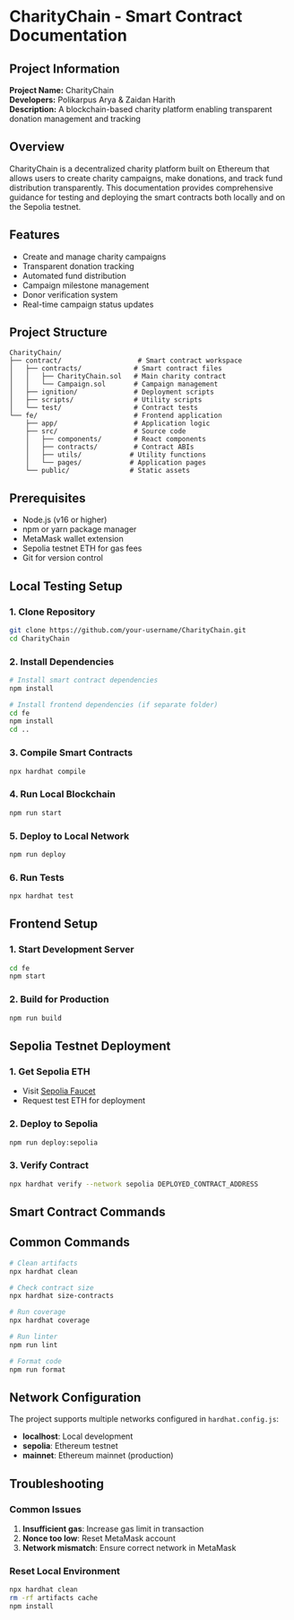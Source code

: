 # CharityChain - Smart Contract Documentation

## Project Information

**Project Name:** CharityChain  
**Developers:** Polikarpus Arya & Zaidan Harith  
**Description:** A blockchain-based charity platform enabling transparent donation management and tracking

## Overview

CharityChain is a decentralized charity platform built on Ethereum that allows users to create charity campaigns, make donations, and track fund distribution transparently. This documentation provides comprehensive guidance for testing and deploying the smart contracts both locally and on the Sepolia testnet.

## Features

- Create and manage charity campaigns
- Transparent donation tracking
- Automated fund distribution
- Campaign milestone management
- Donor verification system
- Real-time campaign status updates

## Project Structure

```
CharityChain/
├── contract/                   # Smart contract workspace
│   ├── contracts/             # Smart contract files
│   │   ├── CharityChain.sol   # Main charity contract
│   │   └── Campaign.sol       # Campaign management
│   ├── ignition/              # Deployment scripts
│   ├── scripts/               # Utility scripts
│   └── test/                  # Contract tests
└── fe/                        # Frontend application
    ├── app/                   # Application logic
    ├── src/                   # Source code
    │   ├── components/        # React components
    │   ├── contracts/         # Contract ABIs
    │   ├── utils/            # Utility functions
    │   └── pages/            # Application pages
    └── public/               # Static assets
```

## Prerequisites

- Node.js (v16 or higher)
- npm or yarn package manager
- MetaMask wallet extension
- Sepolia testnet ETH for gas fees
- Git for version control

## Local Testing Setup

### 1. Clone Repository

```bash
git clone https://github.com/your-username/CharityChain.git
cd CharityChain
```

### 2. Install Dependencies

```bash
# Install smart contract dependencies
npm install

# Install frontend dependencies (if separate folder)
cd fe
npm install
cd ..
```

### 3. Compile Smart Contracts

```bash
npx hardhat compile
```

### 4. Run Local Blockchain

```bash
npm run start
```

### 5. Deploy to Local Network

```bash
npm run deploy
```

### 6. Run Tests

```bash
npx hardhat test
```

## Frontend Setup

### 1. Start Development Server

```bash
cd fe
npm start
```

### 2. Build for Production

```bash
npm run build
```

## Sepolia Testnet Deployment

### 1. Get Sepolia ETH

- Visit [Sepolia Faucet](https://sepoliafaucet.com/)
- Request test ETH for deployment

### 2. Deploy to Sepolia

```bash
npm run deploy:sepolia
```

### 3. Verify Contract

```bash
npx hardhat verify --network sepolia DEPLOYED_CONTRACT_ADDRESS
```

## Smart Contract Commands

## Common Commands

```bash
# Clean artifacts
npx hardhat clean

# Check contract size
npx hardhat size-contracts

# Run coverage
npx hardhat coverage

# Run linter
npm run lint

# Format code
npm run format
```

## Network Configuration

The project supports multiple networks configured in `hardhat.config.js`:

- **localhost**: Local development
- **sepolia**: Ethereum testnet
- **mainnet**: Ethereum mainnet (production)

## Troubleshooting

### Common Issues

1. **Insufficient gas**: Increase gas limit in transaction
2. **Nonce too low**: Reset MetaMask account
3. **Network mismatch**: Ensure correct network in MetaMask

### Reset Local Environment

```bash
npx hardhat clean
rm -rf artifacts cache
npm install
```
